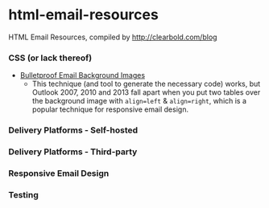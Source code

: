 html-email-resources
====================

HTML Email Resources, compiled by http://clearbold.com/blog



### CSS (or lack thereof)

* [Bulletproof Email Background Images](http://emailbg.net/)
  * This technique (and tool to generate the necessary code) works, but Outlook 2007, 2010 and 2013 fall apart when you put two tables over the background image with `align=left` & `align=right`, which is a popular technique for responsive email design.

### Delivery Platforms - Self-hosted

### Delivery Platforms - Third-party
  
### Responsive Email Design

### Testing

